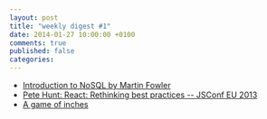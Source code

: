 ```yaml
---
layout: post
title: "weekly digest #1"
date: 2014-01-27 10:00:00 +0100
comments: true
published: false
categories:
---
```

- [Introduction to NoSQL by Martin Fowler](http://www.youtube.com/watch?v=qI_g07C_Q5I)
- [Pete Hunt: React: Rethinking best practices -- JSConf EU 2013](http://www.youtube.com/watch?v=x7cQ3mrcKaY)
- [A game of inches](http://www.joelonsoftware.com/items/2007/06/07.html)